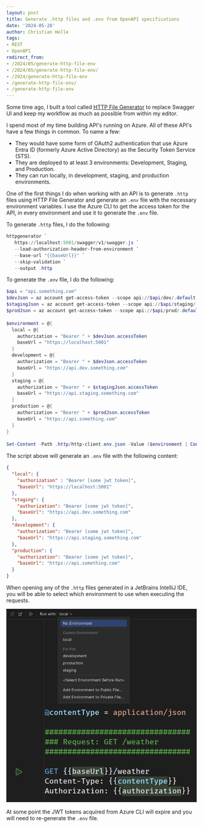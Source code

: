 ```yaml
---
layout: post
title: Generate .http files and .env from OpenAPI specifications
date: '2024-05-28'
author: Christian Helle
tags: 
- REST
- OpenAPI
redirect_from:
- /2024/05/generate-http-file-env
- /2024/05/generate-http-file-env/
- /2024/generate-http-file-env
- /generate-http-file-env/
- /generate-http-file-env
---
```


Some time ago, I built a tool called [HTTP File Generator](/2023/11/http-file-generator.html)
to replace Swagger UI and keep my workflow as much as possible
from within my editor.

I spend most of my time building API's running on Azure.
All of these API's have a few things in common. To name a few:

- They would have some form of OAuth2 authentication
that use Azure Entra ID (formerly Azure Active Directory) as the
Security Token Service (STS).
- They are deployed to at least 3 environments: Development, Staging, and Production.
- They can run locally, in development, staging, and production environments.

One of the first things I do when working with an API is to generate `.http`
files using HTTP File Generator and generate an `.env` file with the necessary
environment variables. I use the Azure CLI to get the access token for the API,
in every environment and use it to generate the `.env` file.

To generate `.http` files, I do the following:

```powershell
httpgenerator `
   https://localhost:5001/swagger/v1/swagger.js `
   --load-authorization-header-from-environment `
   --base-url "{{baseUrl}}" `
   --skip-validation `
   --output .http
```

To generate the `.env` file, I do the following:

```PowerShell
$api = "api.something.com"
$devJson = az account get-access-token --scope api://$api/dev/.default | ConvertFrom-Json
$stagingJson = az account get-access-token --scope api://$api/staging/.default | ConvertFrom-Json
$prodJson = az account get-access-token --scope api://$api/prod/.default | ConvertFrom-Json

$environment = @{
  local = @{
    authorization = "Bearer " + $devJson.accessToken
    baseUrl = "https://localhost:5001"
  }
  development = @{
    authorization = "Bearer " + $devJson.accessToken
    baseUrl = "https://api.dev.something.com"
  }
  staging = @{
    authorization = "Bearer " + $stagingJson.accessToken
    baseUrl = "https://api.staging.something.com"
  }
  production = @{
    authorization = "Bearer " + $prodJson.accessToken
    baseUrl = "https://api.something.com"
  }
}

Set-Content -Path .http/http-client.env.json -Value ($environment | ConvertTo-Json -Depth 10)
```

The script above will generate an `.env` file with the following content:

```json
{
  "local": {
    "authorization" : "Bearer [some jwt token]",
    "baseUrl": "https://localhost:5001"
  },
  "staging": {
    "authorization": "Bearer [some jwt token]",
    "baseUrl": "https://api.dev.something.com"
  },
  "development": {
    "authorization": "Bearer [some jwt token]",
    "baseUrl": "https://api.staging.something.com"
  },
  "production": {
    "authorization": "Bearer [some jwt token]",
    "baseUrl": "https://api.something.com"
  }
}
```

When opening any of the `.http` files generated in a JetBrains IntelliJ IDE,
you will be able to select which environment to use when executing the requests.

![IntelliJ IDE](/assets/images/rider-http-file-env.png)

At some point the JWT tokens acquired from Azure CLI will expire
and you will need to re-generate the `.env` file.

